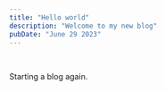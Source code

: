 ```yaml
---
title: "Hello world"
description: "Welcome to my new blog"
pubDate: "June 29 2023"
---
```

<br>
<p class="dark:text-slate-300">Starting a blog again.</p>